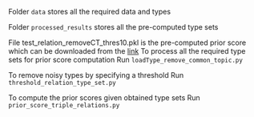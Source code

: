 Folder `data` stores all the required data and types

Folder `processed_results` stores all the pre-computed type sets

File test_relation_removeCT_thres10.pkl is the pre-computed prior score which can be downloaded from the [link](https://www.dropbox.com/scl/fi/rxad06f2yfrrewffui28x/test_relation_removeCT_thres10.pkl?rlkey=w9dy8x03gqx7rr58ps29w39jt&dl=0)
To process all the required type sets for  prior score computation
Run `loadType_remove_common_topic.py`


To remove noisy types by specifying a threshold
Run `threshold_relation_type_set.py`

To compute the prior scores given obtained type sets
Run `prior_score_triple_relations.py`
